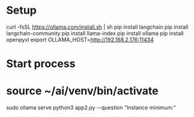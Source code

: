 # Setup
curl -fsSL https://ollama.com/install.sh | sh
pip install langchain
pip install langchain-community
pip install llama-index
pip install ollama
pip install openpyxl
export OLLAMA_HOST=http://192.168.2.176:11434
# Start process
# source ~/ai/venv/bin/activate
sudo ollama serve
python3 app2.py --question "Instance minimum:"